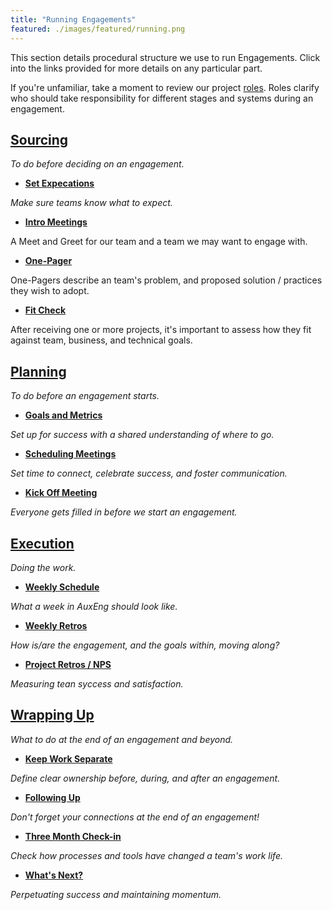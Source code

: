 ```yaml
---
title: "Running Engagements"
featured: ./images/featured/running.png
---
```


This section details procedural structure we use to run Engagements.
Click into the links provided for more details on any particular part.

If you're unfamiliar, take a moment to review our project [roles](./roles).
Roles clarify who should take responsibility for different stages and systems
during an engagement.

## [Sourcing](./sourcing)

_To do before deciding on an engagement._

- **[Set Expecations](./expectations)**

_Make sure teams know what to expect._

- **[Intro Meetings](./sourcing#intro-meetings)**

A Meet and Greet for our team and a team we may want to engage with.

- **[One-Pager](./sourcing#one-pager)**

One-Pagers describe an team's problem, and proposed solution / practices
they wish to adopt.

- **[Fit Check](./sourcing#checking-project-fit)**

After receiving one or more projects, it's important to assess how they
fit against team, business, and technical goals.

## [Planning](./planning)

_To do before an engagement starts._

- **[Goals and Metrics](./planning#goals-and-metrics)**

_Set up for success with a shared understanding of where to go._

- **[Scheduling Meetings](./planning#scheduling-meetings)**

_Set time to connect, celebrate success, and foster communication._

- **[Kick Off Meeting](./planning#kick-off-meeting)**

_Everyone gets filled in before we start an engagement._

## [Execution](./executing)

_Doing the work._

- **[Weekly Schedule](./executing#weekly-schedule)**

_What a week in AuxEng should look like._

- **[Weekly Retros](./executing#weekly-retros)**

_How is/are the engagement, and the goals within, moving along?_

- **[Project Retros / NPS](executing/project-retros)**

_Measuring tean syccess and satisfaction._

## [Wrapping Up](./wrapping-up)

_What to do at the end of an engagement and beyond._

- **[Keep Work Separate](./wrapping-up#keep-work-separate)**

_Define clear ownership before, during, and after an engagement._

- **[Following Up](./wrapping-up#following-up)**

_Don't forget your connections at the end of an engagement!_

- **[Three Month Check-in](./wrapping-up#three-month-check-in)**

_Check how processes and tools have changed a team's work life._

- **[What's Next?](./wrapping-up#whats-next)**

_Perpetuating success and maintaining momentum._
